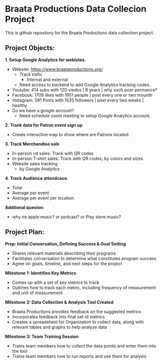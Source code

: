 # Braata Productions Data Collecion Project
This is github repository for the Braata Productions data collection project.

## Project Objects:

**1. Setup Google Analytics  for webistes.**
* Website: https://www.braataproductions.org/
    * Track trafic
       * Internal and external
    * Need access to backend to add Google Analytics tracking codes.
* Youtube: 414 subs with 120 viedos | 8 years | why such poor permance?
* Facebook: 1709 likes with 1951 people | post every one or two mounth 
* Instagram: 591 Posts with 1535 followers | post every two weeks | healthy
* Do we have a google account? 
   * Need schedule zoom meeting to setup Google Analytics account.

**2. Trank data for Patron event sign up**
* Create interactive map to show where are Patrons located.

**3. Track Merchandise sale**
* In-person cd sales: Track with QR codes
* In-person T-shirt sales: Track with QR codes, by colors and sizes.
* Website sales tracking
   * by Google Analytics
  

**4. Track Audience attendcace.**
* Total 
* Average per event
* Average per event per location

**Addtional quesion:**
* why no apple music? or podcast? or Play store music?


## Project Plan:

**Prep: Initial Conversation, Defining Success & Goal Setting**
* Shares relevant materials describing their programs
* Facilitates conversation to determine what constitutes program success
* Agree on goals, timeline, and next steps for the project

**Milestone 1: Identifies Key Metrics**
* Comes up with a set of key metrics to track
* Outlines how to track each metric, including frequency of measurement and unit of measurement

**Milestone 2: Data Collection & Analysis Tool Created**
* Braata Productions provides feedback on the suggested metrics
* Incorporates feedback into final set of metrics
* Creates a spreadsheet for Organization to collect data, along with relevant tables and graphs to help analyze data

**Milestone 3: Team Training Session**
* Trains team members how to collect the data points and enter them into the tool
* Trains team members how to run reports and use them for analysis
